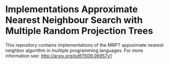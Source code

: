 # Implementations Approximate Nearest Neighbour Search with Multiple Random Projection Trees

This repository contains implementations of the MRPT appoximate nearest neighbor algorithm in multiple programming languages. For more information see: http://arxiv.org/pdf/1509.06957v1
